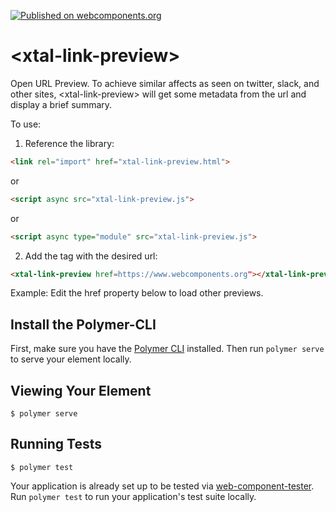 [![Published on webcomponents.org](https://img.shields.io/badge/webcomponents.org-published-blue.svg)](https://www.webcomponents.org/element/bahrus/xtal-link-preview)

# \<xtal-link-preview\>

Open URL Preview.  To achieve similar affects as seen on twitter, slack, and other sites, \<xtal-link-preview\> will get some metadata from the url and display a brief summary.

To use:

1)  Reference the library: 

```html
<link rel="import" href="xtal-link-preview.html">
```

or

```html
<script async src="xtal-link-preview.js">
```

or

```html
<script async type="module" src="xtal-link-preview.js">
```

2)  Add the tag with the desired url:

```html
<xtal-link-preview href=https://www.webcomponents.org"></xtal-link-preview>
```


Example:  Edit the href property below to load other previews.

<!--
```
<custom-element-demo>
  <template>
    <link rel="import" href="xtal-link-preview.html">
    <xtal-link-preview preview style="height:200px" href="https://www.webcomponents.org"></xtal-link-preview>
    
  </template
</custom-element-demo>
```
-->

## Install the Polymer-CLI

First, make sure you have the [Polymer CLI](https://www.npmjs.com/package/polymer-cli) installed. Then run `polymer serve` to serve your element locally.

## Viewing Your Element

```
$ polymer serve
```

## Running Tests

```
$ polymer test
```

Your application is already set up to be tested via [web-component-tester](https://github.com/Polymer/web-component-tester). Run `polymer test` to run your application's test suite locally.
